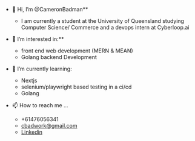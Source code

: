 - 👋 Hi, I’m @CameronBadman**
  - I am currently a student at the University of Queensland studying Computer Science/ Commerce and a devops intern at Cyberloop.ai

- 👀 I’m interested in:**
  - front end web development (MERN & MEAN)
  - Golang backend Development

- 🌱 I’m currently learning:
  - Nextjs
  - selenium/playwright based testing in a ci/cd
  - Golang

- 📫 How to reach me ...
  - +61476056341
  - cbadwork@gmail.com
  - [Linkedin](https://au.linkedin.com/in/cameron-badman-5314ba1b8)
